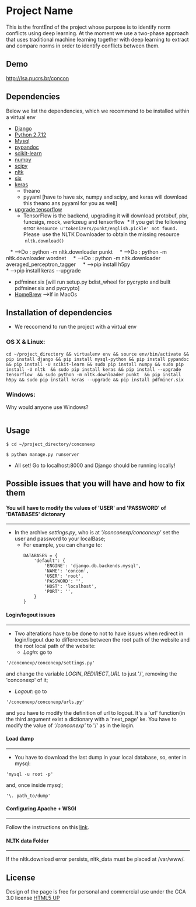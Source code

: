 # Project Name

This is the frontEnd of the project whose purpose is to identify norm conflicts using deep learning.
At the moment we use a two-phase approach that uses traditional machine learning together with deep learning to extract and compare norms in order to identify conflicts between them.

## Demo
http://lsa.pucrs.br/concon
## Dependencies
Below we list the dependencies, which we recommend to be installed within a virtual env
* [Django](https://www.djangoproject.com/download/)
* [Python 2.7.12](https://www.python.org/downloads/)
* [Mysql](https://www.mysql.com/downloads/)
* [pypandoc](https://pypi.python.org/pypi/pypandoc)
* [scikit-learn](http://scikit-learn.org/stable/install.html)
* [numpy](http://www.numpy.org/)
* [scipy](https://www.scipy.org/)
* [nltk](http://www.nltk.org/install.html)
* [six](https://pypi.python.org/pypi/six)
* [keras](https://keras.io)
  * theano
  * pyyaml [have to have six, numpy and scipy, and keras will download this theano ans pyyaml for you as well]
* [upgrade tensorflow](https://www.tensorflow.org/install)
  * TensorFlow is the backend, upgrading it will download protobuf, pbr, funcsigs, mock, werkzeug and tensorflow 
  * If you get the following error ```Resource u'tokenizers/punkt/english.pickle' not found.```  Please
  use the NLTK Downloader to obtain the missing resource  ```nltk.download() ```

    * -->Do : python -m nltk.downloader punkt    
    * -->Do : python -m nltk.downloader wordnet    
    * -->Do : python -m nltk.downloader averaged_perceptron_tagger    
    * -->pip install h5py    
    * -->pip install keras --upgrade    
* pdfminer.six [will run setup.py bdist_wheel for pycrypto and built pdfminer.six and pycrypto]
* [HomeBrew](https://brew.sh/index_pt-br.html) -->If in MacOs

## Installation of dependencies 
* We reccomend to run the project with a virtual env
### OS X & Linux:

```sh$
cd ~/project_directory && virtualenv env && source env/bin/activate && pip install django && pip install mysql-python && pip install pypandoc && pip install -U scikit-learn && sudo pip install numpy && sudo pip install -U nltk  && sudo pip install keras && pip install --upgrade tensorflow  && sudo python -m nltk.downloader punkt  && pip install h5py && sudo pip install keras --upgrade && pip install pdfminer.six
```

### Windows:

Why would anyone use Windows?
```sh

```

## Usage
```sh$
$ cd ~/project_directory/conconexp
```
```sh$
$ python manage.py runserver  
```
* All set! Go to localhost:8000 and Django should be running locally!


## Possible issues that you will have and how to fix them
#### You will have to modify the values of 'USER' and 'PASSWORD' of 'DATABASES' dictonary 
------
 * In the archive *settings.py*, who is at _'/conconexp/conconexp'_ set the user and password to your localBase;
    * For example, you can change to:
         ```
         DATABASES = {
             'default': {
                 'ENGINE': 'django.db.backends.mysql',
                 'NAME': 'concon',
                 'USER': 'root',
                 'PASSWORD': '',
                 'HOST': 'localhost',
                 'PORT': '',
             }
         }
         ```
#### Login/logout issues
------
* Two alterations have to be done to not to have issues when redirect in login/logout due to differences between the root path of the website and the root local path of the website:
   * *Login*: go to 
 ```
 '/conconexp/conconexp/settings.py' 
 ```
 and change the variable _LOGIN_REDIRECT_URL_ to just '/', removing the 'conconexp' of it;
  
  * *Logout*: go to
  ```
 '/conconexp/conconexp/urls.py' 
 ```
 and you have to modify the definition of url to logout. It's a 'url' function(in the third argument exist a dictionary with a 'next_page' ke. You have to modify the value of _'/conconexp'_ to '/' as in the login.

#### Load dump
------
* You have to download the last dump in your local database, so, enter in mysql:
 ```
 'mysql -u root -p' 
 ```
  and, once inside mysql;
  ```
 '\. path_to/dump'
 ```


#### Configuring Apache + WSGI
------
Follow the instructions on this [link](https://www.digitalocean.com/community/tutorials/how-to-serve-django-applications-with-apache-and-mod_wsgi-on-ubuntu-16-04).


#### NLTK data Folder
------
If the nltk.download error persists, nltk_data must be placed at /var/www/.

## License
Design of the page is free for personal and commercial use under the CCA 3.0 license [HTML5 UP](https://html5up.net/license)
